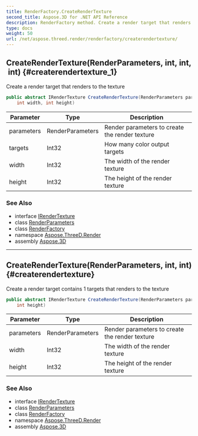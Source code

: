 ```yaml
---
title: RenderFactory.CreateRenderTexture
second_title: Aspose.3D for .NET API Reference
description: RenderFactory method. Create a render target that renders to the texture
type: docs
weight: 50
url: /net/aspose.threed.render/renderfactory/createrendertexture/
---
```

## CreateRenderTexture(RenderParameters, int, int, int) {#createrendertexture_1}

Create a render target that renders to the texture

```csharp
public abstract IRenderTexture CreateRenderTexture(RenderParameters parameters, int targets, 
    int width, int height)
```

| Parameter | Type | Description |
| --- | --- | --- |
| parameters | RenderParameters | Render parameters to create the render texture |
| targets | Int32 | How many color output targets |
| width | Int32 | The width of the render texture |
| height | Int32 | The height of the render texture |

### See Also

* interface [IRenderTexture](../../irendertexture/)
* class [RenderParameters](../../renderparameters/)
* class [RenderFactory](../)
* namespace [Aspose.ThreeD.Render](../../renderfactory/)
* assembly [Aspose.3D](../../../)

---

## CreateRenderTexture(RenderParameters, int, int) {#createrendertexture}

Create a render target contains 1 targets that renders to the texture

```csharp
public abstract IRenderTexture CreateRenderTexture(RenderParameters parameters, int width, 
    int height)
```

| Parameter | Type | Description |
| --- | --- | --- |
| parameters | RenderParameters | Render parameters to create the render texture |
| width | Int32 | The width of the render texture |
| height | Int32 | The height of the render texture |

### See Also

* interface [IRenderTexture](../../irendertexture/)
* class [RenderParameters](../../renderparameters/)
* class [RenderFactory](../)
* namespace [Aspose.ThreeD.Render](../../renderfactory/)
* assembly [Aspose.3D](../../../)


